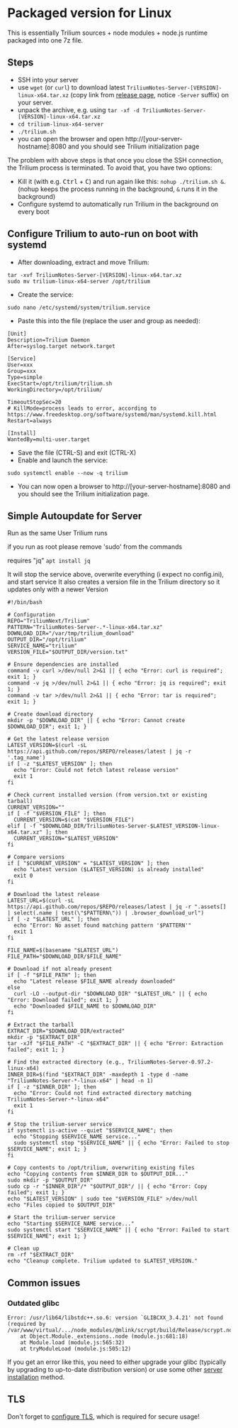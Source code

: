# Packaged version for Linux
This is essentially Trilium sources + node modules + node.js runtime packaged into one 7z file.

## Steps

*   SSH into your server
*   use `wget` (or `curl`) to download latest `TriliumNotes-Server-[VERSION]-linux-x64.tar.xz` (copy link from [release page](https://github.com/TriliumNext/Trilium/releases), notice `-Server` suffix) on your server.
*   unpack the archive, e.g. using `tar -xf -d TriliumNotes-Server-[VERSION]-linux-x64.tar.xz`
*   `cd trilium-linux-x64-server`
*   `./trilium.sh`
*   you can open the browser and open http://\[your-server-hostname\]:8080 and you should see Trilium initialization page

The problem with above steps is that once you close the SSH connection, the Trilium process is terminated. To avoid that, you have two options:

*   Kill it (with e.g. <kbd>Ctrl</kbd> + <kbd>C</kbd>) and run again like this: `nohup ./trilium.sh &`. (nohup keeps the process running in the background, `&` runs it in the background)
*   Configure systemd to automatically run Trilium in the background on every boot

## Configure Trilium to auto-run on boot with systemd

*   After downloading, extract and move Trilium:

```
tar -xvf TriliumNotes-Server-[VERSION]-linux-x64.tar.xz
sudo mv trilium-linux-x64-server /opt/trilium
```

*   Create the service:

```
sudo nano /etc/systemd/system/trilium.service
```

*   Paste this into the file (replace the user and group as needed):

```
[Unit]
Description=Trilium Daemon
After=syslog.target network.target

[Service]
User=xxx
Group=xxx
Type=simple
ExecStart=/opt/trilium/trilium.sh
WorkingDirectory=/opt/trilium/

TimeoutStopSec=20
# KillMode=process leads to error, according to https://www.freedesktop.org/software/systemd/man/systemd.kill.html
Restart=always

[Install]
WantedBy=multi-user.target
```

*   Save the file (CTRL-S) and exit (CTRL-X)
*   Enable and launch the service:

```
sudo systemctl enable --now -q trilium
```

*   You can now open a browser to http://\[your-server-hostname\]:8080 and you should see the Trilium initialization page.
## Simple Autoupdate for Server
Run as the same User Trilium runs

if you run as root please remove  'sudo' from the commands

requires "jq" ```apt install jq```

It will stop the service above, overwrite everything (i expect no config.ini), and start service
It also creates a version file in the Trilium directory so it updates only with a newer Version

```
#!/bin/bash

# Configuration
REPO="TriliumNext/Trilium"
PATTERN="TriliumNotes-Server-.*-linux-x64.tar.xz"
DOWNLOAD_DIR="/var/tmp/trilium_download"
OUTPUT_DIR="/opt/trilium"
SERVICE_NAME="trilium"
VERSION_FILE="$OUTPUT_DIR/version.txt"

# Ensure dependencies are installed
command -v curl >/dev/null 2>&1 || { echo "Error: curl is required"; exit 1; }
command -v jq >/dev/null 2>&1 || { echo "Error: jq is required"; exit 1; }
command -v tar >/dev/null 2>&1 || { echo "Error: tar is required"; exit 1; }

# Create download directory
mkdir -p "$DOWNLOAD_DIR" || { echo "Error: Cannot create $DOWNLOAD_DIR"; exit 1; }

# Get the latest release version
LATEST_VERSION=$(curl -sL https://api.github.com/repos/$REPO/releases/latest | jq -r '.tag_name')
if [ -z "$LATEST_VERSION" ]; then
  echo "Error: Could not fetch latest release version"
  exit 1
fi

# Check current installed version (from version.txt or existing tarball)
CURRENT_VERSION=""
if [ -f "$VERSION_FILE" ]; then
  CURRENT_VERSION=$(cat "$VERSION_FILE")
elif [ -f "$DOWNLOAD_DIR/TriliumNotes-Server-$LATEST_VERSION-linux-x64.tar.xz" ]; then
  CURRENT_VERSION="$LATEST_VERSION"
fi

# Compare versions
if [ "$CURRENT_VERSION" = "$LATEST_VERSION" ]; then
  echo "Latest version ($LATEST_VERSION) is already installed"
  exit 0
fi

# Download the latest release
LATEST_URL=$(curl -sL https://api.github.com/repos/$REPO/releases/latest | jq -r ".assets[] | select(.name | test(\"$PATTERN\")) | .browser_download_url")
if [ -z "$LATEST_URL" ]; then
  echo "Error: No asset found matching pattern '$PATTERN'"
  exit 1
fi

FILE_NAME=$(basename "$LATEST_URL")
FILE_PATH="$DOWNLOAD_DIR/$FILE_NAME"

# Download if not already present
if [ -f "$FILE_PATH" ]; then
  echo "Latest release $FILE_NAME already downloaded"
else
  curl -LO --output-dir "$DOWNLOAD_DIR" "$LATEST_URL" || { echo "Error: Download failed"; exit 1; }
  echo "Downloaded $FILE_NAME to $DOWNLOAD_DIR"
fi

# Extract the tarball
EXTRACT_DIR="$DOWNLOAD_DIR/extracted"
mkdir -p "$EXTRACT_DIR"
tar -xJf "$FILE_PATH" -C "$EXTRACT_DIR" || { echo "Error: Extraction failed"; exit 1; }

# Find the extracted directory (e.g., TriliumNotes-Server-0.97.2-linux-x64)
INNER_DIR=$(find "$EXTRACT_DIR" -maxdepth 1 -type d -name "TriliumNotes-Server-*-linux-x64" | head -n 1)
if [ -z "$INNER_DIR" ]; then
  echo "Error: Could not find extracted directory matching TriliumNotes-Server-*-linux-x64"
  exit 1
fi

# Stop the trilium-server service
if systemctl is-active --quiet "$SERVICE_NAME"; then
  echo "Stopping $SERVICE_NAME service..."
  sudo systemctl stop "$SERVICE_NAME" || { echo "Error: Failed to stop $SERVICE_NAME"; exit 1; }
fi

# Copy contents to /opt/trilium, overwriting existing files
echo "Copying contents from $INNER_DIR to $OUTPUT_DIR..."
sudo mkdir -p "$OUTPUT_DIR"
sudo cp -r "$INNER_DIR"/* "$OUTPUT_DIR"/ || { echo "Error: Copy failed"; exit 1; }
echo "$LATEST_VERSION" | sudo tee "$VERSION_FILE" >/dev/null
echo "Files copied to $OUTPUT_DIR"

# Start the trilium-server service
echo "Starting $SERVICE_NAME service..."
sudo systemctl start "$SERVICE_NAME" || { echo "Error: Failed to start $SERVICE_NAME"; exit 1; }

# Clean up
rm -rf "$EXTRACT_DIR"
echo "Cleanup complete. Trilium updated to $LATEST_VERSION."
```

## Common issues

### Outdated glibc

```
Error: /usr/lib64/libstdc++.so.6: version `GLIBCXX_3.4.21' not found (required by /var/www/virtual/.../node_modules/@mlink/scrypt/build/Release/scrypt.node)
    at Object.Module._extensions..node (module.js:681:18)
    at Module.load (module.js:565:32)
    at tryModuleLoad (module.js:505:12)
```

If you get an error like this, you need to either upgrade your glibc (typically by upgrading to up-to-date distribution version) or use some other [server installation](../../Server%20Installation.md) method.

## TLS

Don't forget to [configure TLS](../TLS%20Configuration.md), which is required for secure usage!
